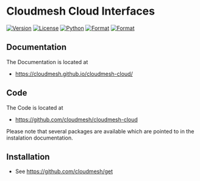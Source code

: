 # Cloudmesh Cloud Interfaces

[![Version](https://img.shields.io/pypi/v/cloudmesh-cloud.svg)](https://pypi.python.org/pypi/cloudmesh-cloud)
[![License](https://img.shields.io/badge/License-Apache%202.0-blue.svg)](https://github.com/cloudmesh/cloudmesh-cloud/blob/master/LICENSE)
[![Python](https://img.shields.io/pypi/pyversions/cloudmesh-cloud.svg)](https://pypi.python.org/pypi/cloudmesh-cloud)
[![Format](https://img.shields.io/pypi/format/cloudmesh-cloud.svg)](https://pypi.python.org/pypi/cloudmesh-cloud)
[![Format](https://img.shields.io/pypi/status/cloudmesh-cloud.svg)](https://pypi.python.org/pypi/cloudmesh-cloud)

## Documentation

The Documentation is located at 

* <https://cloudmesh.github.io/cloudmesh-cloud/>

## Code

The Code is located at 

* <https://github.com/cloudmesh/cloudmesh-cloud>

Please note that several packages are available which are pointed to in the
instalation documentation.

## Installation

* See <https://github.com/cloudmesh/get>

